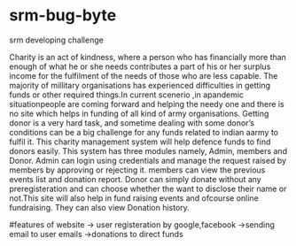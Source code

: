 # srm-bug-byte
srm developing challenge


Charity is an act of kindness, where a person who has financially more than enough of what he or she needs contributes a part of his or her surplus income for the fulfilment of the needs of those who are less capable. The majority of millitary organisations has experienced difficulties in getting funds or other required things.In current scenerio ,in apandemic situationpeople are coming forward and helping the needy one and there is no site which helps in funding of all kind of army organisations. Getting donor is a very hard task, and sometime dealing with some donor’s conditions can be a big challenge for any funds related to indian aarmy to fulfil it. This charity management system will help defence funds to find donors easily. This system has three modules namely, Admin, members and Donor. Admin can login using credentials and manage the request raised by members by approving or rejecting it. members can view the previous events list and donation report. Donor can simply donate without any preregisteration and can choose whether the want to disclose their name or not.This site will also help in fund raising events and ofcourse online fundraising. They can also view Donation history.

#features of website
-> user registeration by google,facebook
->sending email to user emails
->donations to direct funds
